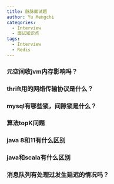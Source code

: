 ```yaml
---
title: 脉脉面试题
author: Yu Mengchi
categories:
  - Interview
  - 面试知识点 
tags:
  - Interview
  - Redis
---
```

  
### 元空间收jvm内存影响吗？


### thrift用的网络传输协议是什么？


### mysql有哪些锁，间隙锁是什么？

### 算法topK问题


### java 8和11有什么区别

### java和scala有什么区别

### 消息队列有处理过发生延迟的情况吗？



